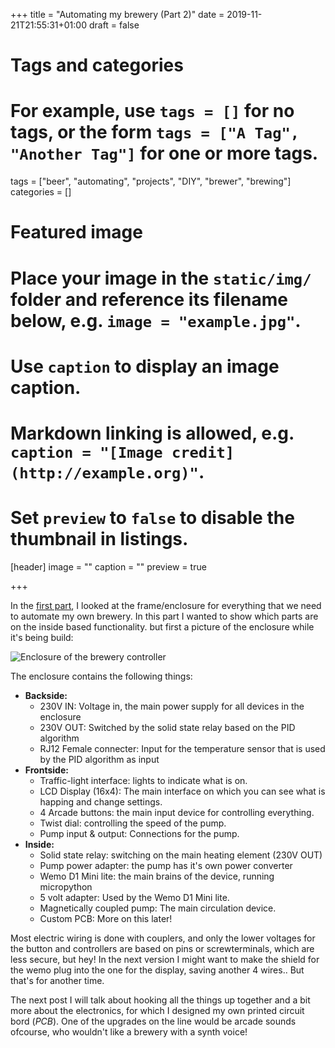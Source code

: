 +++
title = "Automating my brewery (Part 2)"
date = 2019-11-21T21:55:31+01:00
draft = false

# Tags and categories
# For example, use `tags = []` for no tags, or the form `tags = ["A Tag", "Another Tag"]` for one or more tags.
tags = ["beer", "automating", "projects", "DIY", "brewer", "brewing"]
categories = []

# Featured image
# Place your image in the `static/img/` folder and reference its filename below, e.g. `image = "example.jpg"`.
# Use `caption` to display an image caption.
#   Markdown linking is allowed, e.g. `caption = "[Image credit](http://example.org)"`.
# Set `preview` to `false` to disable the thumbnail in listings.
[header]
image = ""
caption = ""
preview = true

+++

In the [first part](https://jplattel.nl/post/2019-11-17-automating-my-brewery-part-1/), I looked at the frame/enclosure for everything that we need to automate my own brewery. In this part I wanted to show which parts are on the inside based functionality. but first a picture of the enclosure while it's being build:

![Enclosure of the brewery controller](https://images.jplattel.nl/file/jplattel-dropshare/2019-11-03-13.15.05-1574201936.jpg)

The enclosure contains the following things:

*   __Backside:__ 
    *   230V IN: Voltage in, the main power supply for all devices in the enclosure
    *   230V OUT: Switched by the solid state relay based on the PID algorithm
    *   RJ12 Female connecter: Input for the temperature sensor that is used by the PID algorithm as input
*   __Frontside:__
    *   Traffic-light interface: lights to indicate what is on.
    *   LCD Display (16x4): The main interface on which you can see what is happing and change settings.
    *   4 Arcade buttons: the main input device for controlling everything.
    *   Twist dial: controlling the speed of the pump.
    *   Pump input & output: Connections for the pump.
*   __Inside:__
    *   Solid state relay: switching on the main heating element (230V OUT)
    *   Pump power adapter: the pump has it's own power converter
    *   Wemo D1 Mini lite: the main brains of the device, running micropython
    *   5 volt adapter: Used by the Wemo D1 Mini lite.
    *   Magnetically coupled pump: The main circulation device.
    *   Custom PCB: More on this later! 

Most electric wiring is done with couplers, and only the lower voltages for the button and controllers are based on pins or screwterminals, which are less secure, but hey! In the next version I might want to make the shield for the wemo plug into the one for the display, saving another 4 wires.. But that's for another time.

The next post I will talk about hooking all the things up together and a bit more about the electronics, for which I designed my own printed circuit bord (_PCB_). One of the upgrades on the line would be arcade sounds ofcourse, who wouldn't like a brewery with a synth voice!